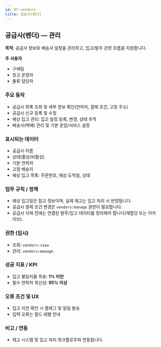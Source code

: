 ```yaml
---
id: 07-vendors
title: 공급사(벤더)
---
```


## 공급사(벤더) — 관리

**목적**: 공급사 정보와 배송사 설정을 관리하고, 입고/발주 관련 흐름을 지원합니다.

**주 사용자**

- 구매팀
- 창고 운영자
- 물류 담당자

### 주요 동작

- 공급사 목록 조회 및 세부 정보 확인(연락처, 결제 조건, 고정 주소)
- 공급사 신규 등록 및 수정
- 예상 입고 관리: 입고 일정 등록, 변경, 상태 추적
- 배송사(택배) 관리 및 기본 운임/서비스 설정

### 표시되는 데이터

- 공급사 이름
- 상태(활성/비활성)
- 기본 연락처
- 고정 배송지
- 예상 입고 목록: 주문번호, 예상 도착일, 상태

### 업무 규칙 / 정책

- 예상 입고일은 참고 정보이며, 실제 재고는 입고 처리 시 반영됩니다.
- 공급사 결제 조건 변경은 `vendors:manage` 권한이 필요합니다.
- 공급사 삭제 전에는 연결된 발주/입고 데이터를 정리해야 합니다(재할당 또는 아카이브).

### 권한 (임시)

- 조회: `vendors:view`
- 관리: `vendors:manage`

### 성공 지표 / KPI

- 입고 불일치율 목표: **1% 미만**
- 필수 연락처 최신성: **95% 이상**

### 오류 조건 및 UX

- 입고 지연 확인 시 플래그 및 알림 발송
- 입력 오류는 필드 레벨 안내

### 비고 / 연동

- 재고 시스템 및 입고 처리 워크플로우와 연동됩니다.
